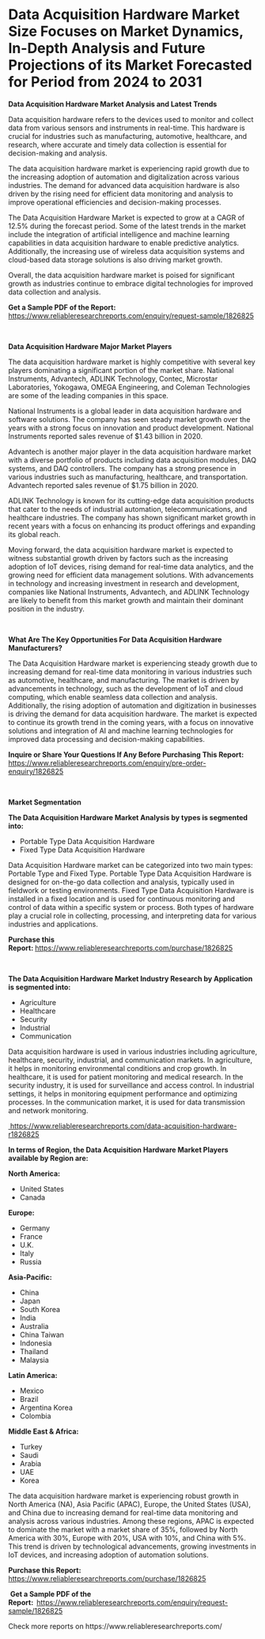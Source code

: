 <p><h1>Data Acquisition Hardware Market Size Focuses on Market Dynamics, In-Depth Analysis and Future Projections of its Market Forecasted for Period from 2024 to 2031</h1></p><p><strong>Data Acquisition Hardware Market Analysis and Latest Trends</strong></p>
<p><p>Data acquisition hardware refers to the devices used to monitor and collect data from various sensors and instruments in real-time. This hardware is crucial for industries such as manufacturing, automotive, healthcare, and research, where accurate and timely data collection is essential for decision-making and analysis.</p><p>The data acquisition hardware market is experiencing rapid growth due to the increasing adoption of automation and digitalization across various industries. The demand for advanced data acquisition hardware is also driven by the rising need for efficient data monitoring and analysis to improve operational efficiencies and decision-making processes.</p><p>The Data Acquisition Hardware Market is expected to grow at a CAGR of 12.5% during the forecast period. Some of the latest trends in the market include the integration of artificial intelligence and machine learning capabilities in data acquisition hardware to enable predictive analytics. Additionally, the increasing use of wireless data acquisition systems and cloud-based data storage solutions is also driving market growth.</p><p>Overall, the data acquisition hardware market is poised for significant growth as industries continue to embrace digital technologies for improved data collection and analysis.</p></p>
<p><strong>Get a Sample PDF of the Report:&nbsp;</strong> <a href="https://www.reliableresearchreports.com/enquiry/request-sample/1826825">https://www.reliableresearchreports.com/enquiry/request-sample/1826825</a></p>
<p>&nbsp;</p>
<p><strong>Data Acquisition Hardware Major Market Players</strong></p>
<p><p>The data acquisition hardware market is highly competitive with several key players dominating a significant portion of the market share. National Instruments, Advantech, ADLINK Technology, Contec, Microstar Laboratories, Yokogawa, OMEGA Engineering, and Coleman Technologies are some of the leading companies in this space.</p><p>National Instruments is a global leader in data acquisition hardware and software solutions. The company has seen steady market growth over the years with a strong focus on innovation and product development. National Instruments reported sales revenue of $1.43 billion in 2020.</p><p>Advantech is another major player in the data acquisition hardware market with a diverse portfolio of products including data acquisition modules, DAQ systems, and DAQ controllers. The company has a strong presence in various industries such as manufacturing, healthcare, and transportation. Advantech reported sales revenue of $1.75 billion in 2020.</p><p>ADLINK Technology is known for its cutting-edge data acquisition products that cater to the needs of industrial automation, telecommunications, and healthcare industries. The company has shown significant market growth in recent years with a focus on enhancing its product offerings and expanding its global reach.</p><p>Moving forward, the data acquisition hardware market is expected to witness substantial growth driven by factors such as the increasing adoption of IoT devices, rising demand for real-time data analytics, and the growing need for efficient data management solutions. With advancements in technology and increasing investment in research and development, companies like National Instruments, Advantech, and ADLINK Technology are likely to benefit from this market growth and maintain their dominant position in the industry.</p></p>
<p>&nbsp;</p>
<p><strong>What Are The Key Opportunities For Data Acquisition Hardware Manufacturers?</strong></p>
<p><p>The Data Acquisition Hardware market is experiencing steady growth due to increasing demand for real-time data monitoring in various industries such as automotive, healthcare, and manufacturing. The market is driven by advancements in technology, such as the development of IoT and cloud computing, which enable seamless data collection and analysis. Additionally, the rising adoption of automation and digitization in businesses is driving the demand for data acquisition hardware. The market is expected to continue its growth trend in the coming years, with a focus on innovative solutions and integration of AI and machine learning technologies for improved data processing and decision-making capabilities.</p></p>
<p><strong>Inquire or Share Your Questions If Any Before Purchasing This Report:</strong> <a href="https://www.reliableresearchreports.com/enquiry/pre-order-enquiry/1826825">https://www.reliableresearchreports.com/enquiry/pre-order-enquiry/1826825</a></p>
<p>&nbsp;</p>
<p><strong>Market Segmentation</strong></p>
<p><strong>The Data Acquisition Hardware Market Analysis by types is segmented into:</strong></p>
<p><ul><li>Portable Type Data Acquisition Hardware</li><li>Fixed Type Data Acquisition Hardware</li></ul></p>
<p><p>Data Acquisition Hardware market can be categorized into two main types: Portable Type and Fixed Type. Portable Type Data Acquisition Hardware is designed for on-the-go data collection and analysis, typically used in fieldwork or testing environments. Fixed Type Data Acquisition Hardware is installed in a fixed location and is used for continuous monitoring and control of data within a specific system or process. Both types of hardware play a crucial role in collecting, processing, and interpreting data for various industries and applications.</p></p>
<p><strong>Purchase this Report:&nbsp;</strong><a href="https://www.reliableresearchreports.com/purchase/1826825">https://www.reliableresearchreports.com/purchase/1826825</a></p>
<p>&nbsp;</p>
<p><strong>The Data Acquisition Hardware Market Industry Research by Application is segmented into:</strong></p>
<p><ul><li>Agriculture</li><li>Healthcare</li><li>Security</li><li>Industrial</li><li>Communication</li></ul></p>
<p><p>Data acquisition hardware is used in various industries including agriculture, healthcare, security, industrial, and communication markets. In agriculture, it helps in monitoring environmental conditions and crop growth. In healthcare, it is used for patient monitoring and medical research. In the security industry, it is used for surveillance and access control. In industrial settings, it helps in monitoring equipment performance and optimizing processes. In the communication market, it is used for data transmission and network monitoring.</p></p>
<p><a href="https://www.reliableresearchreports.com/data-acquisition-hardware-r1826825">&nbsp;https://www.reliableresearchreports.com/data-acquisition-hardware-r1826825</a></p>
<p><strong>In terms of Region, the Data Acquisition Hardware Market Players available by Region are:</strong></p>
<p>
    <p> <strong> North America: </strong>
        <ul>
            <li>United States</li>
            <li>Canada</li>
        </ul>
        </p> 
    <p> <strong> Europe: </strong>
        <ul>
            <li>Germany</li>
            <li>France</li>
            <li>U.K.</li>
            <li>Italy</li>
            <li>Russia</li>
        </ul>
        </p> 
    <p> <strong> Asia-Pacific: </strong>
        <ul>
            <li>China</li>
            <li>Japan</li>
            <li>South Korea</li>
            <li>India</li>
            <li>Australia</li>
            <li>China Taiwan</li>
            <li>Indonesia</li>
            <li>Thailand</li>
            <li>Malaysia</li>
        </ul>
        </p> 
    <p> <strong> Latin America: </strong>
        <ul>
            <li>Mexico</li>
            <li>Brazil</li>
            <li>Argentina Korea</li>
            <li>Colombia</li>
        </ul>
        </p> 
    <p> <strong> Middle East & Africa: </strong>
        <ul>
            <li>Turkey</li>
            <li>Saudi</li>
            <li>Arabia</li>
            <li>UAE</li>
            <li>Korea</li>
        </ul>
    </p>
    </p>
<p><p>The data acquisition hardware market is experiencing robust growth in North America (NA), Asia Pacific (APAC), Europe, the United States (USA), and China due to increasing demand for real-time data monitoring and analysis across various industries. Among these regions, APAC is expected to dominate the market with a market share of 35%, followed by North America with 30%, Europe with 20%, USA with 10%, and China with 5%. This trend is driven by technological advancements, growing investments in IoT devices, and increasing adoption of automation solutions.</p></p>
<p><strong>Purchase this Report: </strong><a href="https://www.reliableresearchreports.com/purchase/1826825">https://www.reliableresearchreports.com/purchase/1826825</a></p>
<p>&nbsp;<strong>Get a Sample PDF of the Report:&nbsp;&nbsp;</strong><a href="https://www.reliableresearchreports.com/enquiry/request-sample/1826825">https://www.reliableresearchreports.com/enquiry/request-sample/1826825</a></p>
<p><strong></strong></p>
<p>Check more reports on https://www.reliableresearchreports.com/</p>